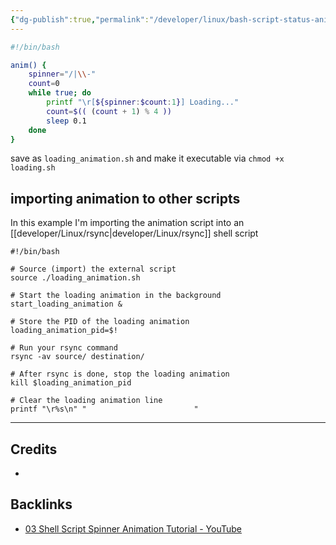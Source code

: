 ```yaml
---
{"dg-publish":true,"permalink":"/developer/linux/bash-script-status-animation/","noteIcon":""}
---
```


```bash
#!/bin/bash

anim() {
    spinner="/|\\-"
    count=0
    while true; do
        printf "\r[${spinner:$count:1}] Loading..."
        count=$(( (count + 1) % 4 ))
        sleep 0.1
    done
}
```

save as `loading_animation.sh` and make it executable via `chmod +x loading.sh`

## importing animation to other scripts

In this example I'm importing the animation script into an [[developer/Linux/rsync\|developer/Linux/rsync]] shell script 

```shell
#!/bin/bash

# Source (import) the external script
source ./loading_animation.sh

# Start the loading animation in the background
start_loading_animation &

# Store the PID of the loading animation
loading_animation_pid=$!

# Run your rsync command
rsync -av source/ destination/

# After rsync is done, stop the loading animation
kill $loading_animation_pid

# Clear the loading animation line
printf "\r%s\n" "                        "

```

---
## Credits
- 

## Backlinks
- [03 Shell Script Spinner Animation Tutorial - YouTube](https://www.youtube.com/watch?v=93i8txD0H3Q)
